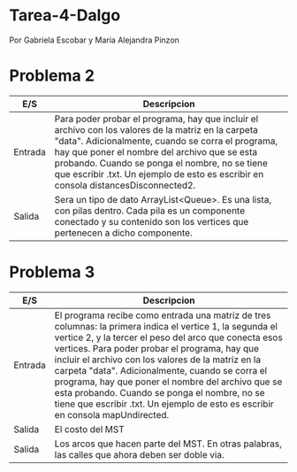 # Tarea-4-Dalgo
Por Gabriela Escobar y Maria Alejandra Pinzon
# Problema 2
|E/S|Descripcion|
|-------|--------|
|Entrada| Para poder probar el programa, hay que incluir el archivo con los valores de la matriz en la carpeta "data". Adicionalmente, cuando se corra el programa, hay que poner el nombre del archivo que se esta probando. Cuando se ponga el nombre, no se tiene que escribir .txt. Un ejemplo de esto es escribir en consola distancesDisconnected2.|
|Salida| Sera un tipo de dato ArrayList<Queue<Integer>>. Es una lista, con pilas dentro. Cada pila es un componente conectado y su contenido son los vertices que pertenecen a dicho componente.|

# Problema 3
|E/S|Descripcion|
|-------|--------|
|Entrada| El programa recibe como entrada una matriz de tres columnas: la primera indica el vertice 1, la segunda el vertice 2, y la tercer el peso del arco que conecta esos vertices. Para poder probar el programa, hay que incluir el archivo con los valores de la matriz en la carpeta "data". Adicionalmente, cuando se corra el programa, hay que poner el nombre del archivo que se esta probando. Cuando se ponga el nombre, no se tiene que escribir .txt. Un ejemplo de esto es escribir en consola mapUndirected.|
|Salida| El costo del MST|
|Salida| Los arcos que hacen parte del MST. En otras palabras, las calles que ahora deben ser doble via.|
